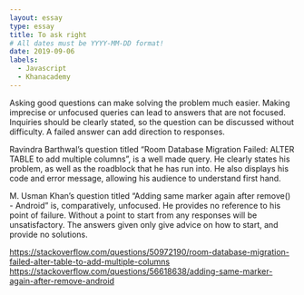 ```yaml
---
layout: essay
type: essay
title: To ask right
# All dates must be YYYY-MM-DD format!
date: 2019-09-06
labels:
  - Javascript
  - Khanacademy
---
```


Asking good questions can make solving the problem much easier. Making imprecise or unfocused queries can lead to answers that are not focused. Inquiries should be clearly stated, so the question can be discussed without difficulty. A failed answer can add direction to responses.

Ravindra Barthwal’s question titled “Room Database Migration Failed: ALTER TABLE to add multiple columns”, is a well made query. He clearly states his problem, as well as the roadblock that he has run into. He also displays his code and error message, allowing his audience to understand first hand. 

M. Usman Khan’s question titled “Adding same marker again after remove() - Android” is, comparatively, unfocused. He provides no reference to his point of failure. Without a point to start from any responses will be unsatisfactory. The answers given only give advice on how to start, and provide no solutions.

https://stackoverflow.com/questions/50972190/room-database-migration-failed-alter-table-to-add-multiple-columns
https://stackoverflow.com/questions/56618638/adding-same-marker-again-after-remove-android
